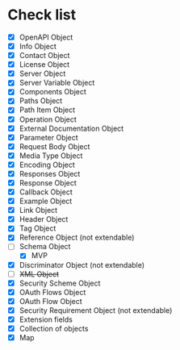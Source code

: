 # Check list

- [x] OpenAPI Object
- [x] Info Object
- [x] Contact Object
- [x] License Object
- [x] Server Object
- [x] Server Variable Object
- [x] Components Object
- [x] Paths Object
- [x] Path Item Object
- [x] Operation Object
- [x] External Documentation Object
- [x] Parameter Object
- [x] Request Body Object
- [x] Media Type Object
- [x] Encoding Object
- [x] Responses Object
- [x] Response Object
- [x] Callback Object
- [x] Example Object
- [x] Link Object
- [x] Header Object
- [x] Tag Object
- [x] Reference Object (not extendable)
- [ ] Schema Object
    - [x] MVP
- [x] Discriminator Object (not extendable)
- [ ] ~~XML Object~~
- [x] Security Scheme Object
- [x] OAuth Flows Object
- [x] OAuth Flow Object
- [x] Security Requirement Object (not extendable)
- [x] Extension fields
- [x] Collection of objects
- [x] Map

